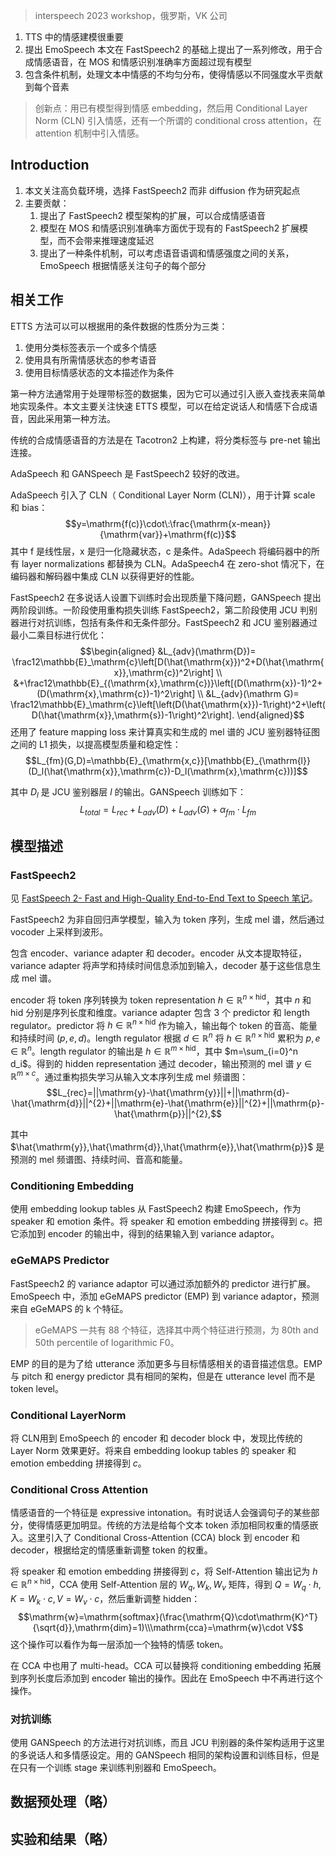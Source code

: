 > interspeech 2023 workshop，俄罗斯，VK 公司

1. TTS 中的情感建模很重要
2. 提出 EmoSpeech 本文在 FastSpeech2 的基础上提出了一系列修改，用于合成情感语音，在 MOS 和情感识别准确率方面超过现有模型
3. 包含条件机制，处理文本中情感的不均匀分布，使得情感以不同强度水平贡献到每个音素

> 创新点：用已有模型得到情感 embedding，然后用  Conditional Layer Norm (CLN) 引入情感，还有一个所谓的 conditional cross attention，在 attention 机制中引入情感。

## Introduction

1. 本文关注高负载环境，选择 FastSpeech2 而非 diffusion 作为研究起点
2. 主要贡献：
    1. 提出了 FastSpeech2 模型架构的扩展，可以合成情感语音
    2. 模型在 MOS 和情感识别准确率方面优于现有的 FastSpeech2 扩展模型，而不会带来推理速度延迟
    3. 提出了一种条件机制，可以考虑语音语调和情感强度之间的关系，EmoSpeech 根据情感关注句子的每个部分

## 相关工作

ETTS 方法可以可以根据用的条件数据的性质分为三类：
1. 使用分类标签表示一个或多个情感
2. 使用具有所需情感状态的参考语音
3. 使用目标情感状态的文本描述作为条件

第一种方法通常用于处理带标签的数据集，因为它可以通过引入嵌入查找表来简单地实现条件。本文主要关注快速 ETTS 模型，可以在给定说话人和情感下合成语音，因此采用第一种方法。

传统的合成情感语音的方法是在 Tacotron2 上构建，将分类标签与 pre-net 输出连接。

AdaSpeech 和 GANSpeech 是 FastSpeech2 较好的改进。

AdaSpeech 引入了 CLN（ Conditional Layer Norm (CLN)），用于计算 scale 和 bias：
$$y=\mathrm{f(c)}\cdot\:\frac{\mathrm{x-mean}}{\mathrm{var}}+\mathrm{f(c)}$$
其中 $\mathrm{f}$ 是线性层，$\mathrm{x}$ 是归一化隐藏状态，$\mathrm{c}$ 是条件。AdaSpeech 将编码器中的所有 layer normalizations 都替换为 CLN。AdaSpeech4 在  zero-shot 情况下，在编码器和解码器中集成 CLN 以获得更好的性能。

FastSpeech2 在多说话人设置下训练时会出现质量下降问题，GANSpeech 提出两阶段训练。一阶段使用重构损失训练 FastSpeech2，第二阶段使用 JCU 判别器进行对抗训练，包括有条件和无条件部分。FastSpeech2 和 JCU 鉴别器通过最小二乘目标进行优化：
$$\begin{aligned}
&L_{adv}(\mathrm{D})= \frac12\mathbb{E}_\mathrm{c}\left[D(\hat{\mathrm{x}})^2+D(\hat{\mathrm{x}},\mathrm{c})^2\right]  \\
&+\frac12\mathbb{E}_{(\mathrm{x},\mathrm{c})}\left[(D(\mathrm{x})-1)^2+(D(\mathrm{x},\mathrm{c})-1)^2\right] \\
&L_{adv}(\mathrm G)= \frac12\mathbb{E}_\mathrm{c}\left[\left(D(\hat{\mathrm{x}})-1\right)^2+\left(D(\hat{\mathrm{x}},\mathrm{s})-1\right)^2\right]. 
\end{aligned}$$
还用了 feature mapping loss 来计算真实和生成的 mel 谱的 JCU 鉴别器特征图之间的 L1 损失，以提高模型质量和稳定性：
$$L_{fm}(G,D)=\mathbb{E}_{\mathrm{x,c}}[\mathbb{E}_{\mathrm{l}}(D_l(\hat{\mathrm{x}},\mathrm{c})-D_l(\mathrm{x},\mathrm{c}))]$$

其中 $D_l$ 是 JCU 鉴别器层 $l$ 的输出。GANSpeech 训练如下：
$$L_{total}=L_{rec}+L_{adv}(D)+L_{adv}(G)+\alpha_{fm}\cdot L_{fm}$$

## 模型描述

### FastSpeech2

见 [FastSpeech 2- Fast and High-Quality End-to-End Text to Speech 笔记](../FastSpeech%202-%20Fast%20and%20High-Quality%20End-to-End%20Text%20to%20Speech%20笔记.md)。

FastSpeech2 为非自回归声学模型，输入为 token 序列，生成 mel 谱，然后通过 vocoder 上采样到波形。

包含 encoder、variance adapter 和 decoder。encoder 从文本提取特征， variance adapter 将声学和持续时间信息添加到输入，decoder 基于这些信息生成 mel 谱。

encoder 将 token 序列转换为 token representation $h\in\mathbb{R}^{n\times\text{hid}}$，其中 $n$ 和 $\text{hid}$ 分别是序列长度和维度。variance adapter 包含 3 个 predictor 和 length regulator。predictor 将 $h\in\mathbb{R}^{n\times\text{hid}}$ 作为输入，输出每个 token 的音高、能量和持续时间 $(p, e, d)$。length regulator 根据 $d\in\mathbb{R}^n$ 将 $h\in\mathbb{R}^{n\times\text{hid}}$ 累积为 $p, e\in\mathbb{R}^n$。length regulator 的输出是 $h\in\mathbb{R}^{m\times\text{hid}}$，其中 $m=\sum_{i=0}^n d_i$。得到的 hidden representation 通过 decoder，输出预测的 mel 谱 $y\in\mathbb{R}^{m\times c}$。通过重构损失学习从输入文本序列生成 mel 频谱图：
$$L_{rec}=||\mathrm{y}-\hat{\mathrm{y}}||+||\mathrm{d}-\hat{\mathrm{d}}||^{2}+||\mathrm{e}-\hat{\mathrm{e}}||^{2}+||\mathrm{p}-\hat{\mathrm{p}}||^{2},$$

其中 $\hat{\mathrm{y}},\hat{\mathrm{d}},\hat{\mathrm{e}},\hat{\mathrm{p}}$ 是预测的 mel 频谱图、持续时间、音高和能量。

### Conditioning Embedding

使用 embedding lookup tables 从 FastSpeech2 构建 EmoSpeech，作为 speaker 和 emotion 条件。将 speaker 和 emotion embedding 拼接得到 $c$。把它添加到 encoder 的输出中，得到的结果输入到 variance adaptor。

### eGeMAPS Predictor

FastSpeech2 的 variance adaptor 可以通过添加额外的 predictor 进行扩展。EmoSpeech 中，添加 eGeMAPS predictor (EMP) 到 variance adaptor，预测来自 eGeMAPS 的 k 个特征。
> eGeMAPS 一共有 88 个特征，选择其中两个特征进行预测，为 80th and 50th percentile of logarithmic F0。

EMP 的目的是为了给 utterance 添加更多与目标情感相关的语音描述信息。EMP 与 pitch 和 energy predictor 具有相同的架构，但是在 utterance level 而不是 token level。

### Conditional LayerNorm

将 CLN用到 EmoSpeech 的 encoder 和 decoder block 中，发现比传统的 Layer Norm 效果更好。将来自 embedding lookup tables 的 speaker 和 emotion embedding 拼接得到 $c$。

### Conditional Cross Attention

情感语音的一个特征是 expressive intonation。有时说话人会强调句子的某些部分，使得情感更加明显。传统的方法是给每个文本 token 添加相同权重的情感嵌入。这里引入了 Conditional Cross-Attention (CCA) block 到 encoder 和 decoder，根据给定的情感重新调整 token 的权重。

将 speaker 和 emotion embedding 拼接得到 $c$，将 Self-Attention 输出记为 $h\in\mathbb{R}^{n\times\text{hid}}$，CCA 使用 Self-Attention 层的 $W_q,W_k,W_v$ 矩阵，得到 $Q = W_q\cdot h, K = W_k\cdot c, V = W_v\cdot c$，然后重新调整 hidden：
$$\mathrm{w}=\mathrm{softmax}(\frac{\mathrm{Q}\cdot\mathrm{K}^T}{\sqrt{d}},\mathrm{dim}=1)\\\mathrm{cca}=\mathrm{w}\cdot V$$
这个操作可以看作为每一层添加一个独特的情感 token。

在 CCA 中也用了 multi-head。CCA 可以替换将 conditioning embedding 拓展到序列长度后添加到 encoder 输出的操作。因此在 EmoSpeech 中不再进行这个操作。

### 对抗训练

使用 GANSpeech 的方法进行对抗训练，而且 JCU 判别器的条件架构适用于这里的多说话人和多情感设定。用的 GANSpeech 相同的架构设置和训练目标，但是在只有一个训练 stage 来训练判别器和 EmoSpeech。

## 数据预处理（略）

## 实验和结果（略）
